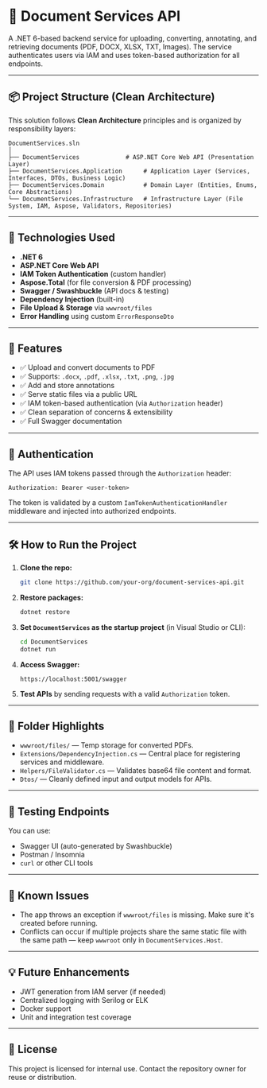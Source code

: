 
# 📄 Document Services API

A .NET 6-based backend service for uploading, converting, annotating, and retrieving documents (PDF, DOCX, XLSX, TXT, Images). The service authenticates users via IAM and uses token-based authorization for all endpoints.

---

## 📦 Project Structure (Clean Architecture)

This solution follows **Clean Architecture** principles and is organized by responsibility layers:

```
DocumentServices.sln
│
├── DocumentServices             # ASP.NET Core Web API (Presentation Layer)
├── DocumentServices.Application      # Application Layer (Services, Interfaces, DTOs, Business Logic)
├── DocumentServices.Domain           # Domain Layer (Entities, Enums, Core Abstractions)
└── DocumentServices.Infrastructure   # Infrastructure Layer (File System, IAM, Aspose, Validators, Repositories)
```

---

## 🧰 Technologies Used

- **.NET 6**
- **ASP.NET Core Web API**
- **IAM Token Authentication** (custom handler)
- **Aspose.Total** (for file conversion & PDF processing)
- **Swagger / Swashbuckle** (API docs & testing)
- **Dependency Injection** (built-in)
- **File Upload & Storage** via `wwwroot/files`
- **Error Handling** using custom `ErrorResponseDto`

---

## 🚀 Features

- ✅ Upload and convert documents to PDF
- ✅ Supports: `.docx`, `.pdf`, `.xlsx`, `.txt`, `.png`, `.jpg`
- ✅ Add and store annotations
- ✅ Serve static files via a public URL
- ✅ IAM token-based authentication (via `Authorization` header)
- ✅ Clean separation of concerns & extensibility
- ✅ Full Swagger documentation

---

## 🔐 Authentication

The API uses IAM tokens passed through the `Authorization` header:

```
Authorization: Bearer <user-token>
```

The token is validated by a custom `IamTokenAuthenticationHandler` middleware and injected into authorized endpoints.

---

## 🛠️ How to Run the Project

1. **Clone the repo:**
   ```bash
   git clone https://github.com/your-org/document-services-api.git
   ```

2. **Restore packages:**
   ```bash
   dotnet restore
   ```

3. **Set `DocumentServices` as the startup project** (in Visual Studio or CLI):
   ```bash
   cd DocumentServices
   dotnet run
   ```

4. **Access Swagger:**
   ```
   https://localhost:5001/swagger
   ```

5. **Test APIs** by sending requests with a valid `Authorization` token.

---

## 📂 Folder Highlights

- `wwwroot/files/` — Temp storage for converted PDFs.
- `Extensions/DependencyInjection.cs` — Central place for registering services and middleware.
- `Helpers/FileValidator.cs` — Validates base64 file content and format.
- `Dtos/` — Cleanly defined input and output models for APIs.

---

## 🧪 Testing Endpoints

You can use:
- Swagger UI (auto-generated by Swashbuckle)
- Postman / Insomnia
- `curl` or other CLI tools

---

## 📌 Known Issues

- The app throws an exception if `wwwroot/files` is missing. Make sure it's created before running.
- Conflicts can occur if multiple projects share the same static file with the same path — keep `wwwroot` only in `DocumentServices.Host`.

---

## 💡 Future Enhancements

- JWT generation from IAM server (if needed)
- Centralized logging with Serilog or ELK
- Docker support
- Unit and integration test coverage

---

## 📄 License

This project is licensed for internal use. Contact the repository owner for reuse or distribution.
